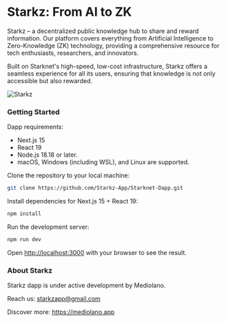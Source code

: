 # Starkz: From AI to ZK

Starkz – a decentralized public knowledge hub to share and reward information. Our platform covers everything from Artificial Intelligence to Zero-Knowledge (ZK) technology, providing a comprehensive resource for tech enthusiasts, researchers, and innovators.

Built on Starknet's high-speed, low-cost infrastructure, Starkz offers a seamless experience for all its users, ensuring that knowledge is not only accessible but also rewarded.

![Starkz](https://mediolano.app/wp-content/uploads/2025/01/Starkz-Mockup.png)


### Getting Started

Dapp requirements:
- Next.js 15
- React 19
- Node.js 18.18 or later.
- macOS, Windows (including WSL), and Linux are supported.

Clone the repository to your local machine:

```bash
git clone https://github.com/Starkz-App/Starknet-Dapp.git
```
Install dependencies for Next.js 15 + React 19:

```bash
npm install
```

Run the development server:

```bash
npm run dev
```

Open [http://localhost:3000](http://localhost:3000) with your browser to see the result.

### About Starkz

Starkz dapp is under active development by Mediolano.

Reach us: starkzapp@gmail.com

Discover more: https://mediolano.app
